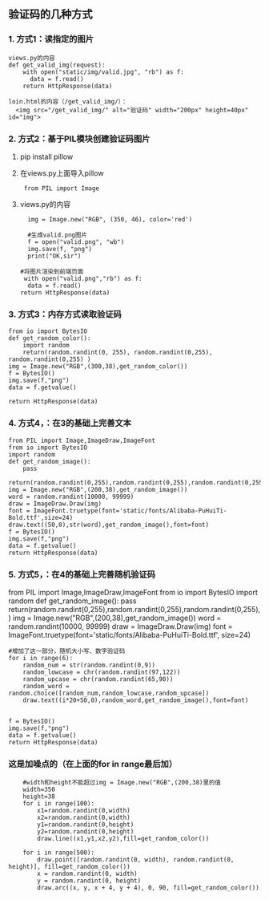 ## 验证码的几种方式


### 1. 方式1：读指定的图片

    views.py的内容
    def get_valid_img(request):
        with open("static/img/valid.jpg", "rb") as f:
          data = f.read()
        return HttpResponse(data)

    loin.html的内容（/get_valid_img/）：
      <img src="/get_valid_img/" alt="验证码" width="200px" height=40px" id="img">

### 2. 方式2：基于PIL模块创建验证码图片

1. pip install pillow
2. 在views.py上面导入pillow
   
        from PIL import Image

   
   
3.  views.py的内容
   
          img = Image.new("RGB", (350, 46), color='red')

          #生成valid.png图片
          f = open("valid.png", "wb")
          img.save(f, "png")
          print("OK,sir")

        #将图片渲染到前端页面
         with open("valid.png","rb") as f:
          data = f.read()
        return HttpResponse(data)

### 3. 方式3：内存方式读取验证码

    from io import BytesIO
    def get_random_color():
        import random
        return(random.randint(0, 255), random.randint(0,255), random.randint(0,255) )
    img = Image.new("RGB",(300,38),get_random_color())
    f = BytesIO()
    img.save(f,"png")
    data = f.getvalue()

    return HttpResponse(data)

### 4. 方式4，：在3的基础上完善文本

    from PIL import Image,ImageDraw,ImageFont
    from io import BytesIO
    import random
    def get_random_image():
        pass
        return(random.randint(0,255),random.randint(0,255),random.randint(0,255),)
    img = Image.new("RGB",(200,38),get_random_image())
    word = random.randint(10000, 99999)
    draw = ImageDraw.Draw(img)
    font = ImageFont.truetype(font='static/fonts/Alibaba-PuHuiTi-Bold.ttf',size=24)
    draw.text((50,0),str(word),get_random_image(),font=font)
    f = BytesIO()
    img.save(f,"png")
    data = f.getvalue()
    return HttpResponse(data)


### 5. 方式5，：在4的基础上完善随机验证码

from PIL import Image,ImageDraw,ImageFont
    from io import BytesIO
    import random
    def get_random_image():
        pass
        return(random.randint(0,255),random.randint(0,255),random.randint(0,255),)
    img = Image.new("RGB",(200,38),get_random_image())
    word = random.randint(10000, 99999)
    draw = ImageDraw.Draw(img)
    font = ImageFont.truetype(font='static/fonts/Alibaba-PuHuiTi-Bold.ttf', size=24)
    
    #增加了这一部分，随机大小写、数字验证码
    for i in range(6):
        random_num = str(random.randint(0,9))
        random_lowcase = chr(random.randint(97,122))
        random_upcase = chr(random.randint(65,90))
        random_word = random.choice([random_num,random_lowcase,random_upcase])
        draw.text((i*20+50,0),random_word,get_random_image(),font=font)


    f = BytesIO()
    img.save(f,"png")
    data = f.getvalue()
    return HttpResponse(data)

### 这是加噪点的（在上面的for in range最后加）

        #width和height不能超过img = Image.new("RGB",(200,38)里的值
        width=350
        height=38
        for i in range(100):
            x1=random.randint(0,width)
            x2=random.randint(0,width)
            y1=random.randint(0,height)
            y2=random.randint(0,height)
            draw.line((x1,y1,x2,y2),fill=get_random_color())

        for i in range(500):
            draw.point([random.randint(0, width), random.randint(0, height)], fill=get_random_color())
            x = random.randint(0, width)
            y = random.randint(0, height)
            draw.arc((x, y, x + 4, y + 4), 0, 90, fill=get_random_color())





